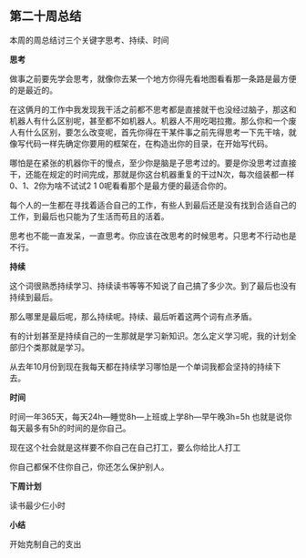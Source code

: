 ## 第二十周总结

本周的周总结讨三个关键字思考、持续、时间



**思考**

做事之前要先学会思考，就像你去某一个地方你得先看地图看看那一条路是最方便的是最近的。

在这俩月的工作中我发现我干活之前都不思考都是直接就干也没经过脑子，那这和机器人有什么区别呢，甚至都不如机器人。机器人不用吃喝拉撒。那么你和一个废人有什么区别，要怎么改变呢，首先你得在干某件事之前先得思考一下先干啥，就像写代码一样先确定你要用的框架在，在构造出你的目录，在开始写代码。

哪怕是在紧张的机器你干的慢点，至少你是脑是子思考过的。要是你没思考过直接干，还能在规定的时间完成，那就是你这台机器重复的干过N次，每次组装都一样0、1、2你为啥不试试2 1 0呢看看那个是最方便的最适合你的。

每个人的一生都在寻找着适合自己的工作，有些人到最后还是没有找到合适自己的工作，到最后也只能为了生活而苟且的活着。

思考也不能一直发呆，一直思考。你应该在改思考的时候思考。只思考不行动也是不行。



**持续**

这个词很熟悉持续学习、持续读书等等不知说了自己搞了多少次。到了最后也没有持续到最后。

那么哪里是最后呢，那么持续呢。持续、最后听着这两个词有点矛盾。

有的计划甚至是持续自己的一生那就是学习新知识。怎么定义学习呢，我的计划全部归个类那就是学习。

从去年10月份到现在我每天都在持续学习哪怕是一个单词我都会坚持的持续下去。



**时间**

时间一年365天，每天24h—睡觉8h—上班或上学8h—早午晚3h=5h   也就是说你每天最多有5h的时间的是你自己。

现在这个社会就是这样要不你自己在自己打工，要么你给比人打工



你自己都保不住你自己，你还怎么保护别人。



**下周计划**

读书最少仨小时



**小结**

开始克制自己的支出